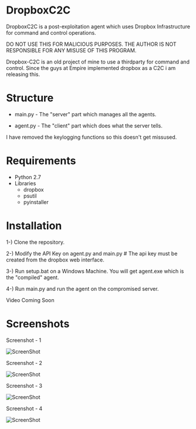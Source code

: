 # DropboxC2C
DropboxC2C is a post-exploitation agent which uses Dropbox Infrastructure for command and control operations.

DO NOT USE THIS FOR MALICIOUS PURPOSES. THE AUTHOR IS NOT RESPONSIBLE FOR ANY MISUSE OF THIS PROGRAM.

Dropbox-C2C is an old project of mine to use a thirdparty for command and control. Since the guys at Empire implemented dropbox as a C2C i am releasing this.

# Structure


* main.py - The "server" part which manages all the agents.

* agent.py - The "client" part which does what the server tells.

I have removed the keylogging functions so this doesn't get missused.

# Requirements

* Python 2.7
* Libraries
  * dropbox
  * psutil
  * pyinstaller

# Installation

1-) Clone the repository.

2-) Modify the API Key on agent.py and main.py # The api key must be created from the dropbox web interface.

3-) Run setup.bat on a Windows Machine. You will get agent.exe which is the "compiled" agent.

4-) Run main.py and run the agent on the compromised server.

Video Coming Soon

# Screenshots

Screenshot - 1

![ScreenShot](https://raw.github.com/0x09AL/DropboxC2C/master/screenshots/Screenshot-1.png)


Screenshot - 2

![ScreenShot](https://raw.github.com/0x09AL/DropboxC2C/master/screenshots/Screenshot-2.png)


Screenshot - 3

![ScreenShot](https://raw.github.com/0x09AL/DropboxC2C/master/screenshots/Screenshot-3.png)


Screenshot - 4

![ScreenShot](https://raw.github.com/0x09AL/DropboxC2C/master/screenshots/Screenshot-4.png)
